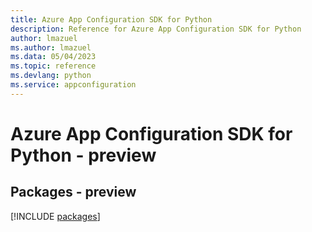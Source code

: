 ```yaml
---
title: Azure App Configuration SDK for Python
description: Reference for Azure App Configuration SDK for Python
author: lmazuel
ms.author: lmazuel
ms.data: 05/04/2023
ms.topic: reference
ms.devlang: python
ms.service: appconfiguration
---
```

# Azure App Configuration SDK for Python - preview
## Packages - preview
[!INCLUDE [packages](app-configuration-index.md)]